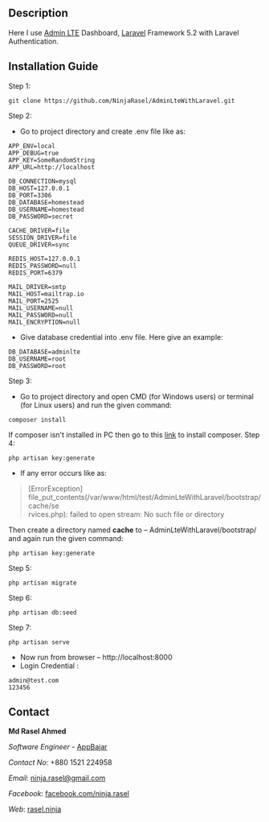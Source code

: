 ﻿## Description

Here I use [Admin LTE](https://almsaeedstudio.com/preview) Dashboard, [Laravel](https://laravel.com/) Framework 5.2 with Laravel Authentication.

## Installation Guide

Step 1:
```
git clone https://github.com/NinjaRasel/AdminLteWithLaravel.git
```
Step 2:

- Go to project directory and create .env file like as:
```
APP_ENV=local
APP_DEBUG=true
APP_KEY=SomeRandomString
APP_URL=http://localhost

DB_CONNECTION=mysql
DB_HOST=127.0.0.1
DB_PORT=3306
DB_DATABASE=homestead
DB_USERNAME=homestead
DB_PASSWORD=secret

CACHE_DRIVER=file
SESSION_DRIVER=file
QUEUE_DRIVER=sync

REDIS_HOST=127.0.0.1
REDIS_PASSWORD=null
REDIS_PORT=6379

MAIL_DRIVER=smtp
MAIL_HOST=mailtrap.io
MAIL_PORT=2525
MAIL_USERNAME=null
MAIL_PASSWORD=null
MAIL_ENCRYPTION=null
```
- Give database credential into .env file. Here give an example: 
```
DB_DATABASE=adminlte
DB_USERNAME=root
DB_PASSWORD=root
```
Step 3:

- Go to project directory and open CMD (for Windows users) or terminal (for Linux users) and run the given command:
```
composer install
```
If composer isn't installed in PC then go to this [link](https://getcomposer.org/) to install composer.
Step 4:
```
php artisan key:generate
```
- If any error occurs like as:

> [ErrorException]                                                             
  file_put_contents(/var/www/html/test/AdminLteWithLaravel/bootstrap/cache/se  
  rvices.php): failed to open stream: No such file or directory

Then create a directory named **cache** to – AdminLteWithLaravel/bootstrap/ and again run the given command:
```
php artisan key:generate
```
 
Step 5:
```
php artisan migrate
```
Step 6:
```
php artisan db:seed
```
Step 7:
```
php artisan serve
```
- Now run from browser – http://localhost:8000
- Login Credential : 
```
admin@test.com
123456
```


## Contact

**Md Rasel Ahmed**

*Software Engineer* - [AppBajar](https://appbajar.com)

*Contact No*: +880 1521 224958

*Email*: ninja.rasel@gmail.com

*Facebook*: [facebook.com/ninja.rasel](https://facebook.com/ninja.rasel)

*Web*: [rasel.ninja](http://rasel.ninja)


